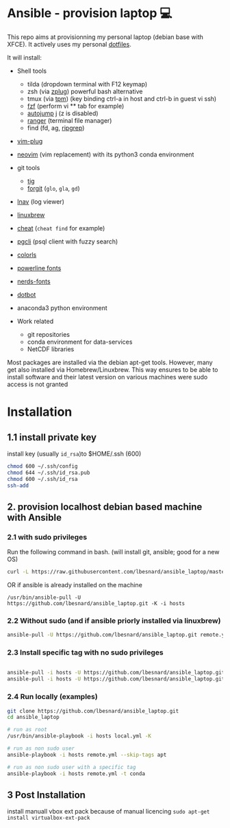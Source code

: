 # Ansible - provision laptop :computer:

This repo aims at provisionning my personal laptop (debian base with XFCE). It 
actively uses my personal [dotfiles](https://github.com/lbesnard/dotfiles).

It will install:
* Shell tools
  * tilda (dropdown terminal with F12 keymap)
  * zsh (via [zplug](https://github.com/zplug/zplug)) powerful bash alternative
  * tmux (via [tpm](https://github.com/tmux-plugins/tpm)) (key binding ctrl-a in host and ctrl-b in guest vi ssh)
  * [fzf](https://github.com/junegunn/fzf) (perform vi ** tab for example)
  * [autojump](https://github.com/wting/autojump) j (z is disabled)
  * [ranger](https://ranger.github.io/) (terminal file manager)
  * find (fd, ag, [ripgrep](https://github.com/BurntSushi/ripgrep))
* [vim-plug](https://github.com/junegunn/vim-plug)
* [neovim](https://github.com/neovim/neovim/) (vim replacement) with its python3 conda environment
* git tools
  * [tig](https://github.com/jonas/tig)
  * [forgit](https://github.com/wfxr/forgit) (```glo```, ```gla```, ```gd```)
* [lnav](https://github.com/tstack/lnav) (log viewer)
* [linuxbrew](https://docs.brew.sh/Homebrew-on-Linux)
* [cheat](https://github.com/chrisallenlane/cheat) (```cheat find```  for example)
* [pgcli](https://www.pgcli.com/) (psql client with fuzzy search)
* [colorls](https://github.com/athityakumar/colorls)
* [powerline fonts](https://github.com/powerline/fonts)
* [nerds-fonts](https://github.com/ryanoasis/nerd-fonts/blob/master/readme.md#font-installation)
* [dotbot](https://github.com/anishathalye/dotbot)
* anaconda3 python environment 

* Work related 
  * git repositories
  * conda environment for data-services
  * NetCDF libraries

Most packages are installed via the debian apt-get tools. However, many get also
installed via Homebrew/Linuxbrew. This way ensures to be able to install software 
and their latest version on various machines were sudo access is not granted

# Installation
## 1.1 install private key
install key (usually ```id_rsa```)to $HOME/.ssh (600)
```bash
chmod 600 ~/.ssh/config
chmod 644 ~/.ssh/id_rsa.pub
chmod 600 ~/.ssh/id_rsa
ssh-add
```
## 2. provision localhost debian based machine with Ansible
### 2.1 with sudo privileges

Run the following command in bash. (will install git, ansible; good for a new OS)
```bash
curl -L https://raw.githubusercontent.com/lbesnard/ansible_laptop/master/install.sh | bash
```

OR if ansible is already installed on the machine
```
/usr/bin/ansible-pull -U https://github.com/lbesnard/ansible_laptop.git -K -i hosts
```

### 2.2 Without sudo (and if ansible priorly installed via linuxbrew)
```bash
ansible-pull -U https://github.com/lbesnard/ansible_laptop.git remote.yml -i hosts
```

### 2.3 Install specific tag with no sudo privileges
```bash

ansible-pull -i hosts -U https://github.com/lbesnard/ansible_laptop.git -t conda
ansible-pull -i hosts -U https://github.com/lbesnard/ansible_laptop.git -t neovim
```

### 2.4 Run locally (examples)
```bash
git clone https://github.com/lbesnard/ansible_laptop.git
cd ansible_laptop

# run as root
/usr/bin/ansible-playbook -i hosts local.yml -K

# run as non sudo user
ansible-playbook -i hosts remote.yml --skip-tags apt

# run as non sudo user with a specific tag
ansible-playbook -i hosts remote.yml -t conda
```
## 3 Post Installation
install manuall vbox ext pack because of manual licencing
```sudo apt-get install virtualbox-ext-pack```
